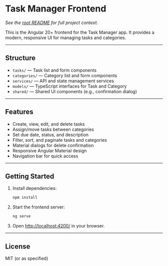 # Task Manager Frontend

_See the [root README](../README.md) for full project context._

This is the Angular 20+ frontend for the Task Manager app. It provides a modern, responsive UI for managing tasks and categories.

---

## Structure

- `tasks/` — Task list and form components
- `categories/` — Category list and form components
- `services/` — API and state management services
- `models/` — TypeScript interfaces for Task and Category
- `shared/` — Shared UI components (e.g., confirmation dialog)

---

## Features
- Create, view, edit, and delete tasks
- Assign/move tasks between categories
- Set due date, status, and description
- Filter, sort, and paginate tasks and categories
- Material dialogs for delete confirmation
- Responsive Angular Material design
- Navigation bar for quick access

---

## Getting Started

1. Install dependencies:
   ```bash
   npm install
   ```
2. Start the frontend server:
   ```bash
   ng serve
   ```
3. Open [http://localhost:4200/](http://localhost:4200/) in your browser.

---

## License
MIT (or as specified)

